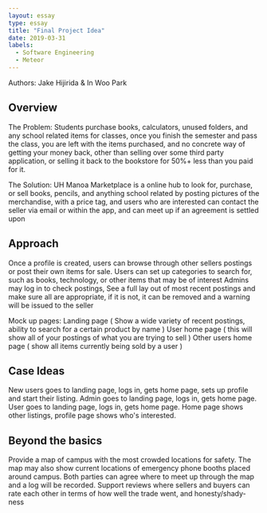```yaml
---
layout: essay
type: essay
title: "Final Project Idea"
date: 2019-03-31
labels:
  - Software Engineering
  - Meteor
---
```

Authors: Jake Hijirida & In Woo Park 

## Overview 
The Problem:
Students purchase books, calculators, unused folders, and any school related items for classes, once you finish the semester and pass the class, you are left with the items purchased, and no concrete way of getting your money back, other than selling over some third party application, or selling it back to the bookstore for 50%+ less than you paid for it.

The Solution:
UH Manoa Marketplace is a online hub to look for, purchase, or sell books, pencils, and anything school related by posting pictures of the merchandise, with a  price tag, and users who are interested can contact the seller via email or within the app, and can meet up if an agreement is settled upon

## Approach 
Once a profile is created, users can browse through other sellers postings or post their own items for sale.
Users can set up categories to search for, such as books, technology, or other items that may be of interest
Admins may log in to check postings, See a full lay out of most recent postings and make sure all are appropriate, if it is not, it can be removed and a warning will be issued to the seller

Mock up pages:
Landing page ( Show a wide variety of recent postings, ability to search for a certain product by name )
User home page ( this will show all of your postings of what you are trying to sell )
Other users  home page ( show all items currently being sold by a user )

## Case Ideas
New users goes to landing page, logs in, gets home page, sets up profile and start their listing.
Admin goes to landing page, logs in, gets home page. 
User goes to landing page, logs in, gets home page. Home page shows other listings, profile page shows who's interested. 

## Beyond the basics 
Provide a map of campus with the most crowded locations for safety. The map may also show current locations of emergency phone booths placed around campus. Both parties can agree where to meet up through the map and a log will be recorded. 
Support reviews where sellers and buyers can rate each other in terms of how well the trade went, and honesty/shady-ness
